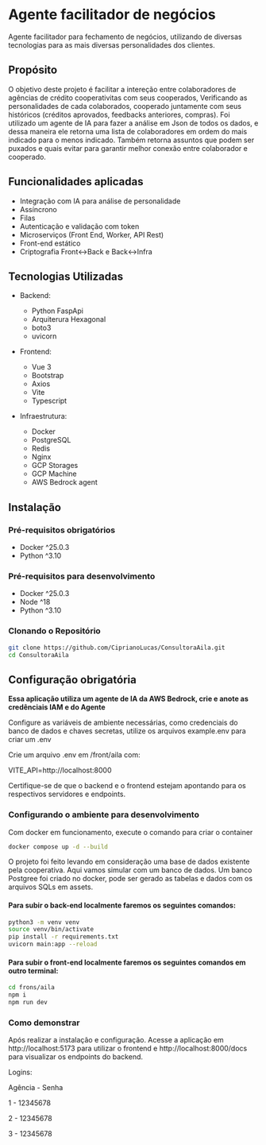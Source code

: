 # Agente facilitador de negócios
Agente facilitador para fechamento de negócios, utilizando de diversas tecnologias para as mais diversas personalidades dos clientes.

## Propósito
O objetivo deste projeto é facilitar a intereção entre colaboradores de agências de crédito cooperativitas com seus cooperados, Verificando as personalidades de cada colaborados, cooperado juntamente com seus históricos (créditos aprovados, feedbacks anteriores, compras). Foi utilizado um agente de IA para fazer a análise em Json de todos os dados, e dessa maneira ele retorna uma lista de colaboradores em ordem do mais indicado para o menos indicado. Também retorna assuntos que podem ser puxados e quais evitar para garantir melhor conexão entre colaborador e cooperado.

## Funcionalidades aplicadas
- Integração com IA para análise de personalidade
- Assíncrono
- Filas
- Autenticação e validação com token
- Microserviços (Front End, Worker, API Rest)
- Front-end estático
- Criptografia Front<->Back e Back<->Infra

## Tecnologias Utilizadas
- Backend:
    - Python FaspApi
    - Arquiterura Hexagonal
    - boto3
    - uvicorn

- Frontend:
    - Vue 3
    - Bootstrap
    - Axios
    - Vite
    - Typescript
    
- Infraestrutura:
    - Docker
    - PostgreSQL
    - Redis
    - Nginx
    - GCP Storages
    - GCP Machine
    - AWS Bedrock agent

## Instalação
### Pré-requisitos obrigatórios
- Docker ^25.0.3
- Python ^3.10

### Pré-requisitos para desenvolvimento
- Docker ^25.0.3
- Node ^18
- Python ^3.10

### Clonando o Repositório

```bash
git clone https://github.com/CiprianoLucas/ConsultoraAila.git
cd ConsultoraAila
```

## Configuração obrigatória
**Essa aplicação utiliza um agente de IA da AWS Bedrock, crie e anote as credênciais IAM e do Agente**

Configure as variáveis de ambiente necessárias, como credenciais do banco de dados e chaves secretas, utilize os arquivos example.env para criar um .env

Crie um arquivo .env em /front/aila com:

VITE_API=http://localhost:8000

Certifique-se de que o backend e o frontend estejam apontando para os respectivos servidores e endpoints.

### Configurando o ambiente para desenvolvimento
Com docker em funcionamento, execute o comando para criar o container
```bash
docker compose up -d --build
```

O projeto foi feito levando em consideração uma base de dados existente pela cooperativa. Aqui vamos simular com um banco de dados. Um banco Postgree foi criado no docker, pode ser gerado as tabelas e dados com os arquivos SQLs em assets.


#### Para subir o back-end localmente faremos os seguintes comandos:
```bash
python3 -m venv venv
source venv/bin/activate
pip install -r requirements.txt
uvicorn main:app --reload
```

#### Para subir o front-end localmente faremos os seguintes comandos em outro terminal:
```bash
cd frons/aila
npm i
npm run dev
```


### Como demonstrar
Após realizar a instalação e configuração. Acesse a aplicação em http://localhost:5173 para utilizar o frontend e http://localhost:8000/docs para visualizar os endpoints do backend.

Logins:

Agência - Senha

1 - 12345678

2 - 12345678

3 - 12345678

